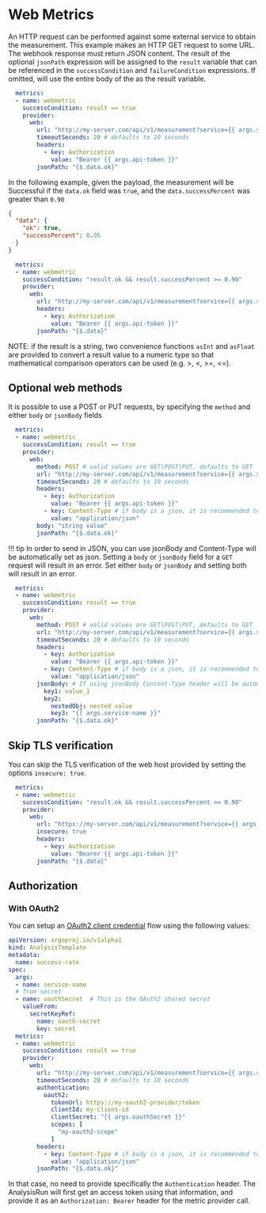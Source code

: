 # Web Metrics

An HTTP request can be performed against some external service to obtain the measurement. This example
makes an HTTP GET request to some URL. The webhook response must return JSON content. The result of
the optional `jsonPath` expression will be assigned to the `result` variable that can be referenced
in the `successCondition` and `failureCondition` expressions. If omitted, will use the entire body
of the as the result variable.

```yaml
  metrics:
  - name: webmetric
    successCondition: result == true
    provider:
      web:
        url: "http://my-server.com/api/v1/measurement?service={{ args.service-name }}"
        timeoutSeconds: 20 # defaults to 10 seconds
        headers:
          - key: Authorization
            value: "Bearer {{ args.api-token }}"
        jsonPath: "{$.data.ok}"
```

In the following example, given the payload, the measurement will be Successful if the `data.ok` field was `true`, and the `data.successPercent`
was greater than `0.90`

```json
{
  "data": {
    "ok": true,
    "successPercent": 0.95
  }
}
```

```yaml
  metrics:
  - name: webmetric
    successCondition: "result.ok && result.successPercent >= 0.90"
    provider:
      web:
        url: "http://my-server.com/api/v1/measurement?service={{ args.service-name }}"
        headers:
          - key: Authorization
            value: "Bearer {{ args.api-token }}"
        jsonPath: "{$.data}"
```

NOTE: if the result is a string, two convenience functions `asInt` and `asFloat` are provided
to convert a result value to a numeric type so that mathematical comparison operators can be used
(e.g. >, <, >=, <=).

## Optional web methods
It is possible to use a POST or PUT requests, by specifying the `method` and either `body` or `jsonBody` fields

```yaml
  metrics:
  - name: webmetric
    successCondition: result == true
    provider:
      web:
        method: POST # valid values are GET|POST|PUT, defaults to GET
        url: "http://my-server.com/api/v1/measurement?service={{ args.service-name }}"
        timeoutSeconds: 20 # defaults to 10 seconds
        headers:
          - key: Authorization
            value: "Bearer {{ args.api-token }}"
          - key: Content-Type # if body is a json, it is recommended to set the Content-Type
            value: "application/json"
        body: "string value"
        jsonPath: "{$.data.ok}"
```
  !!! tip
      In order to send in JSON, you can use jsonBody and Content-Type will be automatically set as json.
      Setting a `body` or `jsonBody` field for a `GET` request will result in an error.
      Set either `body` or `jsonBody` and setting both will result in an error.

```yaml
  metrics:
  - name: webmetric
    successCondition: result == true
    provider:
      web:
        method: POST # valid values are GET|POST|PUT, defaults to GET
        url: "http://my-server.com/api/v1/measurement?service={{ args.service-name }}"
        timeoutSeconds: 20 # defaults to 10 seconds
        headers:
          - key: Authorization
            value: "Bearer {{ args.api-token }}"
          - key: Content-Type # if body is a json, it is recommended to set the Content-Type
            value: "application/json"
        jsonBody: # If using jsonBody Content-Type header will be automatically set to json
          key1: value_1
          key2:
            nestedObj: nested value
            key3: "{{ args.service-name }}"
        jsonPath: "{$.data.ok}"
```

## Skip TLS verification

You can skip the TLS verification of the web host provided by setting the options `insecure: true`.

```yaml
  metrics:
  - name: webmetric
    successCondition: "result.ok && result.successPercent >= 0.90"
    provider:
      web:
        url: "https://my-server.com/api/v1/measurement?service={{ args.service-name }}"
        insecure: true
        headers:
          - key: Authorization
            value: "Bearer {{ args.api-token }}"
        jsonPath: "{$.data}"
```
## Authorization

### With OAuth2

You can setup an [OAuth2 client credential](https://datatracker.ietf.org/doc/html/rfc6749#section-4.4) flow using the following values:

```yaml
apiVersion: argoproj.io/v1alpha1
kind: AnalysisTemplate
metadata:
  name: success-rate
spec:
  args:
  - name: service-name
  # from secret
  - name: oauthSecret  # This is the OAuth2 shared secret
    valueFrom:
      secretKeyRef:
        name: oauth-secret
        key: secret
  metrics:
  - name: webmetric
    successCondition: result == true
    provider:
      web:
        url: "http://my-server.com/api/v1/measurement?service={{ args.service-name }}"
        timeoutSeconds: 20 # defaults to 10 seconds
        authentication:
          oauth2:
            tokenUrl: https://my-oauth2-provider/token
            clientId: my-client-id
            clientSecret: "{{ args.oauthSecret }}"
            scopes: [
              "my-oauth2-scope"
            ]
        headers:
          - key: Content-Type # if body is a json, it is recommended to set the Content-Type
            value: "application/json"
        jsonPath: "{$.data.ok}"
```

In that case, no need to provide specifically the `Authentication` header.
The AnalysisRun will first get an access token using that information, and provide it as an `Authorization: Bearer` header for the metric provider call.
